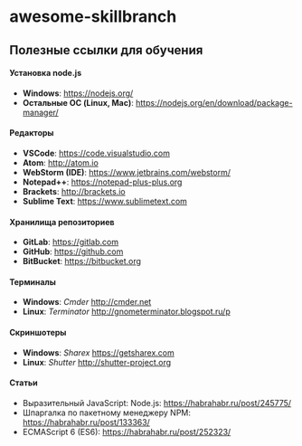 # awesome-skillbranch
## Полезные ссылки для обучения

#### Установка node.js
- **Windows**: https://nodejs.org/
- **Остальные ОС (Linux, Mac)**: https://nodejs.org/en/download/package-manager/

#### Редакторы
- **VSCode**: https://code.visualstudio.com
- **Atom**: http://atom.io
- **WebStorm (IDE)**: https://www.jetbrains.com/webstorm/
- **Notepad++**: https://notepad-plus-plus.org
- **Brackets**: http://brackets.io
- **Sublime Text**: https://www.sublimetext.com

#### Хранилища репозиториев
- **GitLab**: https://gitlab.com
- **GitHub**: https://github.com
- **BitBucket**: https://bitbucket.org

#### Терминалы
- **Windows**: *Cmder* http://cmder.net
- **Linux**: *Terminator* http://gnometerminator.blogspot.ru/p

#### Скриншотеры 
- **Windows**: *Sharex* https://getsharex.com
- **Linux**: *Shutter* http://shutter-project.org

#### Статьи
- Выразительный JavaScript: Node.js: https://habrahabr.ru/post/245775/
- Шпаргалка по пакетному менеджеру NPM: https://habrahabr.ru/post/133363/
- ECMAScript 6 (ES6): https://habrahabr.ru/post/252323/
